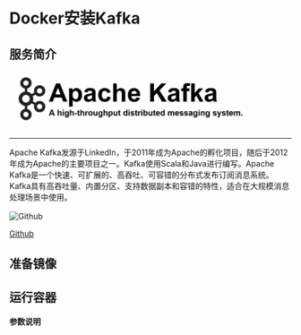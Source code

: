 # **Docker安装Kafka** #
## 服务简介 ##


 <img src="./../images/kafka.jpg" width = "420" alt="Github" align=center />

* * *

Apache Kafka发源于LinkedIn，于2011年成为Apache的孵化项目，随后于2012年成为Apache的主要项目之一。Kafka使用Scala和Java进行编写。Apache Kafka是一个快速、可扩展的、高吞吐、可容错的分布式发布订阅消息系统。Kafka具有高吞吐量、内置分区、支持数据副本和容错的特性，适合在大规模消息处理场景中使用。

 <img src="https://github.com/favicon.ico" width = "20" alt="Github" align=center />
 
[ Github ](https://github.com/apache/kafka)
## 准备镜像 ##
## 运行容器 ##
#### 参数说明 ####